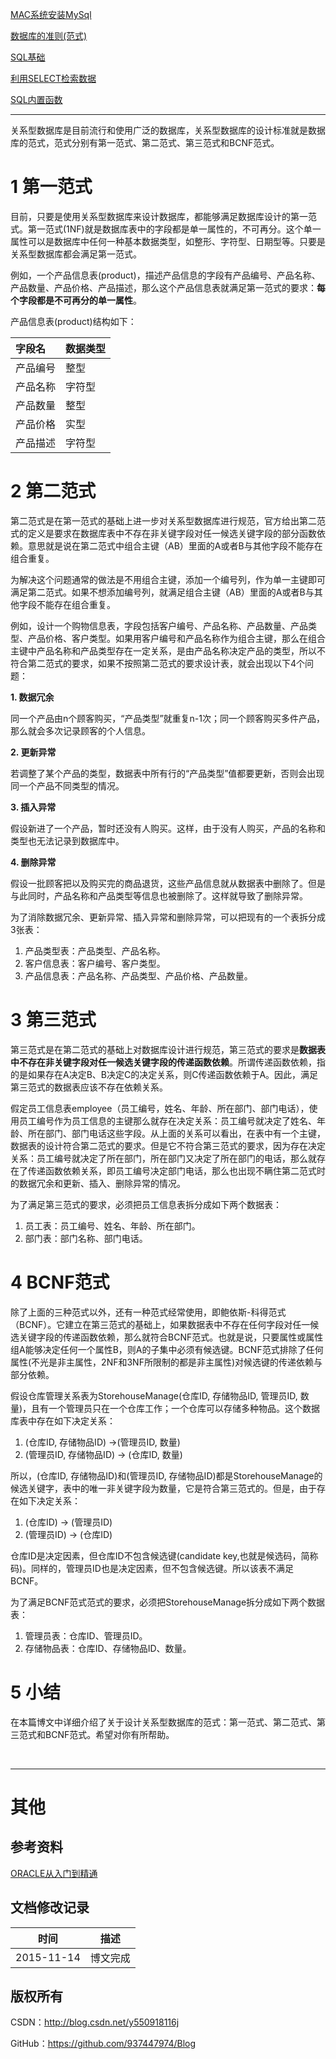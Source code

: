 [MAC系统安装MySql](https://github.com/937447974/Blog/blob/master/数据库/MAC系统安装MySql.md)

[数据库的准则(范式)](https://github.com/937447974/Blog/blob/master/数据库/数据库的准则(范式).md)

[SQL基础](https://github.com/937447974/Blog/blob/master/数据库/SQL基础.md)

[利用SELECT检索数据](https://github.com/937447974/Blog/blob/master/数据库/利用SELECT检索数据.md)

[SQL内置函数](https://github.com/937447974/Blog/blob/master/数据库/SQL内置函数.md)

-----

关系型数据库是目前流行和使用广泛的数据库，关系型数据库的设计标准就是数据库的范式，范式分别有第一范式、第二范式、第三范式和BCNF范式。

# 1 第一范式

目前，只要是使用关系型数据库来设计数据库，都能够满足数据库设计的第一范式。第一范式(1NF)就是数据库表中的字段都是单一属性的，不可再分。这个单一属性可以是数据库中任何一种基本数据类型，如整形、字符型、日期型等。只要是关系型数据库都会满足第一范式。

例如，一个产品信息表(product)，描述产品信息的字段有产品编号、产品名称、产品数量、产品价格、产品描述，那么这个产品信息表就满足第一范式的要求：**每个字段都是不可再分的单一属性**。

产品信息表(product)结构如下：

| 字段名 | 数据类型 |
| :---- | :----- |
| 产品编号 | 整型 |
| 产品名称 | 字符型 |
| 产品数量 | 整型 |
| 产品价格 | 实型 |
| 产品描述 | 字符型 |

# 2 第二范式

第二范式是在第一范式的基础上进一步对关系型数据库进行规范，官方给出第二范式的定义是要求在数据库表中不存在非关键字段对任一候选关键字段的部分函数依赖。意思就是说在第二范式中组合主键（AB）里面的A或者B与其他字段不能存在组合重复。

为解决这个问题通常的做法是不用组合主键，添加一个编号列，作为单一主键即可满足第二范式。如果不想添加编号列，就满足组合主键（AB）里面的A或者B与其他字段不能存在组合重复。

例如，设计一个购物信息表，字段包括客户编号、产品名称、产品数量、产品类型、产品价格、客户类型。如果用客户编号和产品名称作为组合主键，那么在组合主键中产品名称和产品类型存在一定关系，是由产品名称决定产品的类型，所以不符合第二范式的要求，如果不按照第二范式的要求设计表，就会出现以下4个问题：

**1. 数据冗余**

同一个产品由n个顾客购买，“产品类型”就重复n-1次；同一个顾客购买多件产品，那么就会多次记录顾客的个人信息。

**2. 更新异常**

若调整了某个产品的类型，数据表中所有行的“产品类型”值都要更新，否则会出现同一个产品不同类型的情况。

**3. 插入异常**

假设新进了一个产品，暂时还没有人购买。这样，由于没有人购买，产品的名称和类型也无法记录到数据库中。

**4. 删除异常**

假设一批顾客把以及购买完的商品退货，这些产品信息就从数据表中删除了。但是与此同时，产品名称和产品类型等信息也被删除了。这样就导致了删除异常。

为了消除数据冗余、更新异常、插入异常和删除异常，可以把现有的一个表拆分成3张表：

1. 产品类型表：产品类型、产品名称。
2. 客户信息表：客户编号、客户类型。
3. 产品信息表：产品名称、产品类型、产品价格、产品数量。

# 3 第三范式

第三范式是在第二范式的基础上对数据库设计进行规范，第三范式的要求是**数据表中不存在非关键字段对任一候选关键字段的传递函数依赖**。所谓传递函数依赖，指的是如果存在A决定B、B决定C的决定关系，则C传递函数依赖于A。因此，满足第三范式的数据表应该不存在依赖关系。

假定员工信息表employee（员工编号，姓名、年龄、所在部门、部门电话），使用员工编号作为员工信息的主键那么就存在决定关系：员工编号就决定了姓名、年龄、所在部门、部门电话这些字段。从上面的关系可以看出，在表中有一个主键，数据表的设计符合第二范式的要求。但是它不符合第三范式的要求，因为存在决定关系：员工编号就决定了所在部门，所在部门又决定了所在部门的电话，那么就存在了传递函数依赖关系，即员工编号决定部门电话，那么也出现不瞒住第二范式时的数据冗余和更新、插入、删除异常的情况。

为了满足第三范式的要求，必须把员工信息表拆分成如下两个数据表：

1. 员工表：员工编号、姓名、年龄、所在部门。
2. 部门表：部门名称、部门电话。

# 4 BCNF范式

除了上面的三种范式以外，还有一种范式经常使用，即鲍依斯-科得范式（BCNF）。它建立在第三范式的基础上，如果数据表中不存在任何字段对任一候选关键字段的传递函数依赖，那么就符合BCNF范式。也就是说，只要属性或属性组A能够决定任何一个属性B，则A的子集中必须有候选键。BCNF范式排除了任何属性(不光是非主属性，2NF和3NF所限制的都是非主属性)对候选键的传递依赖与部分依赖。

假设仓库管理关系表为StorehouseManage(仓库ID, 存储物品ID, 管理员ID, 数量)，且有一个管理员只在一个仓库工作；一个仓库可以存储多种物品。这个数据库表中存在如下决定关系：

1. (仓库ID, 存储物品ID) →(管理员ID, 数量)
2. (管理员ID, 存储物品ID) → (仓库ID, 数量)

所以，(仓库ID, 存储物品ID)和(管理员ID, 存储物品ID)都是StorehouseManage的候选关键字，表中的唯一非关键字段为数量，它是符合第三范式的。但是，由于存在如下决定关系：

1. (仓库ID) → (管理员ID)
2. (管理员ID) → (仓库ID)

仓库ID是决定因素，但仓库ID不包含候选键(candidate key,也就是候选码，简称码)。同样的，管理员ID也是决定因素，但不包含候选键。所以该表不满足BCNF。

为了满足BCNF范式范式的要求，必须把StorehouseManage拆分成如下两个数据表：

1. 管理员表：仓库ID、管理员ID。
2. 存储物品表：仓库ID、存储物品ID、数量。

# 5 小结

在本篇博文中详细介绍了关于设计关系型数据库的范式：第一范式、第二范式、第三范式和BCNF范式。希望对你有所帮助。

&#160;

----------

# 其他

## 参考资料

[ORACLE从入门到精通](https://github.com/937447974/LearningMaterials/blob/master/ORACLE从入门到精通.pdf)

## 文档修改记录

| 时间 | 描述 |
| ---- | ---- |
| 2015-11-14 | 博文完成 |

## 版权所有

CSDN：http://blog.csdn.net/y550918116j

GitHub：https://github.com/937447974/Blog